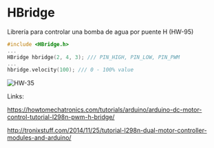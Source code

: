 # HBridge
Librería para controlar una bomba de agua por puente H (HW-95)

```c++
#include <HBridge.h>
...
HBridge hbridge(2, 4, 3); /// PIN_HIGH, PIN_LOW, PIN_PWM
...
hbridge.velocity(100); /// 0 - 100% value
```

![HW-35](https://howtomechatronics.com/wp-content/uploads/2017/08/L298N-Block-Diagram-Current-Flow-How-It-Works.png)

Links:

https://howtomechatronics.com/tutorials/arduino/arduino-dc-motor-control-tutorial-l298n-pwm-h-bridge/

http://tronixstuff.com/2014/11/25/tutorial-l298n-dual-motor-controller-modules-and-arduino/
